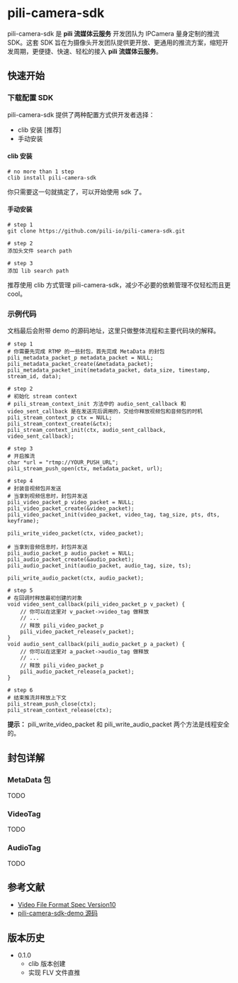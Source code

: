 # pili-camera-sdk

pili-camera-sdk 是 **pili 流媒体云服务** 开发团队为 IPCamera 量身定制的推流 SDK。这套 SDK 旨在为摄像头开发团队提供更开放、更通用的推流方案，缩短开发周期，更便捷、快速、轻松的接入 **pili 流媒体云服务**。


## 快速开始

### 下载配置 SDK

pili-camera-sdk 提供了两种配置方式供开发者选择：

- clib 安装 [推荐]
- 手动安装

#### clib 安装

```
# no more than 1 step
clib install pili-camera-sdk
```

你只需要这一句就搞定了，可以开始使用 sdk 了。

#### 手动安装

```
# step 1
git clone https://github.com/pili-io/pili-camera-sdk.git

# step 2
添加头文件 search path

# step 3
添加 lib search path
```

推荐使用 clib 方式管理 pili-camera-sdk，减少不必要的依赖管理不仅轻松而且更 cool。

### 示例代码

文档最后会附带 demo 的源码地址，这里只做整体流程和主要代码块的解释。

```
# step 1
# 你需要先完成 RTMP 的一些封包，首先完成 MetaData 的封包
pili_metadata_packet_p metadata_packet = NULL;
pili_metadata_packet_create(&metadata_packet);
pili_metadata_packet_init(metadata_packet, data_size, timestamp, stream_id, data);

# step 2
# 初始化 stream context
# pili_stream_context_init 方法中的 audio_sent_callback 和 video_sent_callback 是在发送完后调用的，交给你释放视频包和音频包的时机
pili_stream_context_p ctx = NULL;
pili_stream_context_create(&ctx);
pili_stream_context_init(ctx, audio_sent_callback, video_sent_callback);

# step 3
# 开启推流
char *url = "rtmp://YOUR_PUSH_URL";
pili_stream_push_open(ctx, metadata_packet, url);

# step 4
# 封装音视频包并发送
# 当拿到视频信息时，封包并发送
pili_video_packet_p video_packet = NULL;
pili_video_packet_create(&video_packet);
pili_video_packet_init(video_packet, video_tag, tag_size, pts, dts, keyframe);

pili_write_video_packet(ctx, video_packet);

# 当拿到音频信息时，封包并发送
pili_audio_packet_p audio_packet = NULL;
pili_audio_packet_create(&audio_packet);
pili_audio_packet_init(audio_packet, audio_tag, size, ts);

pili_write_audio_packet(ctx, audio_packet);

# step 5
# 在回调时释放最初创建的对象
void video_sent_callback(pili_video_packet_p v_packet) {
	// 你可以在这里对 v_packet->video_tag 做释放
	// ...
	// 释放 pili_video_packet_p
	pili_video_packet_release(v_packet);
}
void audio_sent_callback(pili_audio_packet_p a_packet) {
	// 你可以在这里对 a_packet->audio_tag 做释放
	// ...
	// 释放 pili_video_packet_p
	pili_audio_packet_release(a_packet);
}

# step 6
# 结束推流并释放上下文
pili_stream_push_close(ctx);
pili_stream_context_release(ctx);
```

**提示：** pili_write_video_packet 和 pili_write_audio_packet 两个方法是线程安全的。

## 封包详解

### MetaData 包
TODO
### VideoTag
TODO
### AudioTag
TODO

## 参考文献

- [Video File Format Spec Version10](http://www.adobe.com/content/dam/Adobe/en/devnet/flv/pdfs/video_file_format_spec_v10.pdf)
- [pili-camera-sdk-demo 源码](https://github.com/pili-io/pili-camera-sdk-demo)

## 版本历史
- 0.1.0
	- clib 版本创建
	- 实现 FLV 文件直推